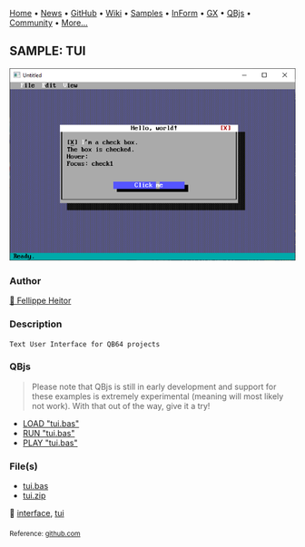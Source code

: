 [Home](https://qb64.com) • [News](../../news.md) • [GitHub](https://github.com/QB64Official/qb64) • [Wiki](wiki.md) • [Samples](../../samples.md) • [InForm](../../inform.md) • [GX](../../gx.md) • [QBjs](../../qbjs.md) • [Community](../../community.md) • [More...](../../more.md)

## SAMPLE: TUI

![screenshot.png](img/screenshot.png)

### Author

[🐝 Fellippe Heitor](../fellippe-heitor.md) 

### Description

```text
Text User Interface for QB64 projects
```

### QBjs

> Please note that QBjs is still in early development and support for these examples is extremely experimental (meaning will most likely not work). With that out of the way, give it a try!

* [LOAD "tui.bas"](https://qbjs.org/index.html?src=https://qb64.com/samples/tui/src/tui.bas)
* [RUN "tui.bas"](https://qbjs.org/index.html?mode=auto&src=https://qb64.com/samples/tui/src/tui.bas)
* [PLAY "tui.bas"](https://qbjs.org/index.html?mode=play&src=https://qb64.com/samples/tui/src/tui.bas)

### File(s)

* [tui.bas](src/tui.bas)
* [tui.zip](src/tui.zip)

🔗 [interface](../interface.md), [tui](../tui.md)


<sub>Reference: [github.com](https://github.com/FellippeHeitor/tui) </sub>
